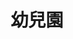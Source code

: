 ---
title: 幼兒園
lastmod: 2001-01-28
layout: graduation-photo
introduction: "
臺北市平等國小已創校百周年，學校發展大致可以分為三個時期：日治時期(民國10-34年)、光復之後士林鎮時期(民國35-62年)、現今的臺北市士林區時期(民國63年迄今)。"
description: "
## 幼兒園於民國76年成立(民國76年迄今)"
block: 
    - title: 第1屆(民國77年畢業)
      image: "/images/uploads/graduation_k/07707_graduation_k01.jpg"
    - title: 第2屆(民國78年畢業)
      image: "/images/uploads/graduation_k/07807_graduation_k02.jpg"
    - title: 第3屆(民國79年畢業)
      image: "/images/uploads/graduation_k/07907_graduation_k03.jpg"
    - title: 第4屆(民國80年畢業)
      image: "/images/uploads/graduation_k/08007_graduation_k04.jpg"
    - title: 第5屆(民國81年畢業)
      image: "/images/uploads/graduation_k/08107_graduation_k05.jpg"
    - title: 第6屆(民國82年畢業)
      image: "/images/uploads/graduation_k/08207_graduation_k06.jpg"
    - title: 第7屆(民國83年畢業)
      image: "/images/uploads/graduation_k/08307_graduation_k07.jpg"
    - title: 第8屆(民國84年畢業)
      image: "/images/uploads/graduation_k/08406_graduation_k08.jpg"
    - title: 第9屆(民國85年畢業)
      image: "/images/uploads/graduation_k/08507_graduation_k09.jpg"
    - title: 第10屆(民國86年畢業)
      image: "/images/uploads/graduation_k/08606_graduation_k10.jpg"
    - title: 第11屆(民國87年畢業)
      image: "/images/uploads/graduation_k/08706_graduation_k11.jpg"
    - title: 第12屆(民國88年畢業)
      image: "/images/uploads/graduation_k/08806_graduation_k12.jpg"
    - title: 第13屆(民國89年畢業)
      image: "/images/uploads/graduation_k/08906_graduation_k13.jpg"
    - title: 第14屆(民國90年畢業)
      image: "/images/uploads/graduation_k/09006_graduation_k14.jpg"
    - title: 第15屆(民國91年畢業)
      image: "/images/uploads/graduation_k/09106_graduation_k15.jpg"
    - title: 第16屆(民國92年畢業)
      image: "/images/uploads/graduation_k/09206_graduation_k16.jpg"
    - title: 第17屆(民國93年畢業)
      image: "/images/uploads/graduation_k/09306_graduation_k17.jpg"
    - title: 第18屆(民國94年畢業)
      image: "/images/uploads/graduation_k/09406_graduation_k18.jpg"
    - title: 第19屆(民國95年畢業)
      image: "/images/uploads/graduation_k/09506_graduation_k19.jpg"
    - title: 第20屆(民國96年畢業)
      image: "/images/uploads/graduation_k/09606_graduation_k20.jpg"
    - title: 第21屆(民國97年畢業)
      image: "/images/uploads/graduation_k/09706_graduation_k21.jpg"
    - title: 第22屆(民國98年畢業)
      image: "/images/uploads/graduation_k/09806_graduation_k22.jpg"
    - title: 第23屆(民國99年畢業)
      image: "/images/uploads/graduation_k/09906_graduation_k23.jpg"
    - title: 第24屆(民國100年畢業)
      image: "/images/uploads/graduation_k/10006_graduation_k24.jpg"
    - title: 第25屆(民國101年畢業)
      image: "/images/uploads/graduation_k/10106_graduation_k25.jpg"
    - title: 第26屆(民國102年畢業)
      image: "/images/uploads/graduation_k/10206_graduation_k26.jpg"
    - title: 第27屆(民國103年畢業)
      image: "/images/uploads/graduation_k/10306_graduation_k27.jpg"
    - title: 第28屆(民國104年畢業)
      image: "/images/uploads/graduation_k/10406_graduation_k28.jpg"
    - title: 第29屆(民國105年畢業)
      image: "/images/uploads/graduation_k/10506_graduation_k29.jpg"
    - title: 第30屆(民國106年畢業)
      image: "/images/uploads/graduation_k/10606_graduation_k30.jpg"
    - title: 第31屆(民國107年畢業)
      image: "/images/uploads/graduation_k/10706_graduation_k31.jpg"
    - title: 第32屆(民國108年畢業)
      image: "/images/uploads/graduation_k/10806_graduation_k32.jpg"
    - title: 第33屆(民國109年畢業)
      image: "/images/uploads/graduation_k/10906_graduation_k33.jpg"
    - title: 第34屆(民國110年畢業)       
      image: "/images/uploads/graduation_k/11006_graduation_k34.jpg"
---